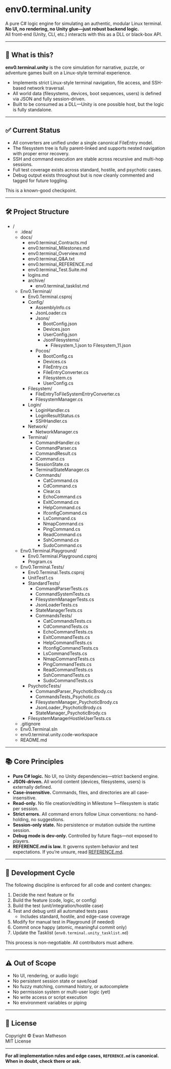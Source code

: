 # env0.terminal.unity

A pure C# logic engine for simulating an authentic, modular Linux terminal.  
**No UI, no rendering, no Unity glue—just robust backend logic.**  
All front-end (Unity, CLI, etc.) interacts with this as a DLL or black-box API.

---

## 🚩 What is this?

**env0.terminal.unity** is the core simulation for narrative, puzzle, or adventure games built on a Linux-style terminal experience.

- Implements strict Linux-style terminal navigation, file access, and SSH-based network traversal.
- All world data (filesystems, devices, boot sequences, users) is defined via JSON and fully session-driven.
- Built to be consumed as a DLL—Unity is one possible host, but the logic is fully standalone.

---

## ✅ Current Status

- All converters are unified under a single canonical FileEntry model.
- The filesystem tree is fully parent-linked and supports nested navigation with proper error recovery.
- SSH and command execution are stable across recursive and multi-hop sessions.
- Full test coverage exists across standard, hostile, and psychotic cases.
- Debug output exists throughout but is now cleanly commented and tagged for future toggling.

This is a known-good checkpoint.

---

## 🛠️ Project Structure

- /
  - .idea/
  - docs/
    - env0.terminal_Contracts.md
    - env0.terminal_Milestones.md
    - env0.terminal_Overview.md
    - env0.terminal_Q&A.txt
    - env0.terminal_REFERENCE.md
    - env0.terminal_Test.Suite.md
    - logins.md
    - archive/
      - env0.terminal_tasklist.md
  - Env0.Terminal/
    - Env0.Terminal.csproj
    - Config/
      - AssemblyInfo.cs
      - JsonLoader.cs
      - Jsons/
        - BootConfig.json
        - Devices.json
        - UserConfig.json
        - JsonFilesystems/
          - Filesystem_1.json to Filesystem_11.json
      - Pocos/
        - BootConfig.cs
        - Devices.cs
        - FileEntry.cs
        - FileEntryConverter.cs
        - Filesystem.cs
        - UserConfig.cs
    - Filesystem/
      - FileEntryToFileSystemEntryConverter.cs
      - FilesystemManager.cs
    - Login/
      - LoginHandler.cs
      - LoginResultStatus.cs
      - SSHHandler.cs
    - Network/
      - NetworkManager.cs
    - Terminal/
      - CommandHandler.cs
      - CommandParser.cs
      - CommandResult.cs
      - ICommand.cs
      - SessionState.cs
      - TerminalStateManager.cs
      - Commands/
        - CatCommand.cs
        - CdCommand.cs
        - Clear.cs
        - EchoCommand.cs
        - ExitCommand.cs
        - HelpCommand.cs
        - IfconfigCommand.cs
        - LsCommand.cs
        - NmapCommand.cs
        - PingCommand.cs
        - ReadCommand.cs
        - SshCommand.cs
        - SudoCommand.cs
  - Env0.Terminal.Playground/
    - Env0.Terminal.Playground.csproj
    - Program.cs
  - Env0.Terminal.Tests/
    - Env0.Terminal.Tests.csproj
    - UnitTest1.cs
    - StandardTests/
      - CommandParserTests.cs
      - CommandSystemTests.cs
      - FilesystemManagerTests.cs
      - JsonLoaderTests.cs
      - StateManagerTests.cs
      - CommandsTests/
        - CatCommandsTests.cs
        - CdCommandTests.cs
        - EchoCommandTests.cs
        - ExitCommandTests.cs
        - HelpCommandTests.cs
        - IfconfigCommandTests.cs
        - LsCommandTests.cs
        - NmapCommandTests.cs
        - PingCommandTests.cs
        - ReadCommandTests.cs
        - SshCommandTests.cs
        - SudoCommandTests.cs
    - PsychoticTests/
      - CommandParser_PsychoticBrody.cs
      - CommandsTests_Psychotic.cs
      - FilesystemManager_PsychoticBrody.cs
      - JsonLoader_PsychoticBrody.cs
      - StateManager_PsychoticBrody.cs
    - FilesystemManagerHostileUserTests.cs
  - .gitignore
  - Env0.Terminal.sln
  - env0.terminal.unity.code-workspace
  - README.md


---

## 📚 Core Principles

- **Pure C# logic.** No UI, no Unity dependencies—strict backend engine.
- **JSON-driven.** All world content (devices, filesystems, users) is externally defined.
- **Case-insensitive.** Commands, files, and directories are all case-insensitive.
- **Read-only.** No file creation/editing in Milestone 1—filesystem is static per session.
- **Strict errors.** All command errors follow Linux conventions: no hand-holding, no suggestions.
- **Session-only state.** No persistence or mutation outside the runtime session.
- **Debug mode is dev-only.** Controlled by future flags—not exposed to players.
- **REFERENCE.md is law.** It governs system behavior and test expectations. If you’re unsure, read [REFERENCE.md](./docs/env0.terminal.unity_REFERENCE.md).

---

## 📝 Development Cycle

The following discipline is enforced for all code and content changes:

1. Decide the next feature or fix
2. Build the feature (code, logic, or config)
3. Build the test (unit/integration/hostile case)
4. Test and debug until all automated tests pass
   - Includes standard, hostile, and edge-case coverage
5. Modify for manual test in Playground (if needed)
6. Commit once happy (atomic, meaningful commit only)
7. Update the Tasklist (`env0.terminal.unity_tasklist.md`)

This process is non-negotiable. All contributors must adhere.

---

## ⚠️ Out of Scope

- No UI, rendering, or audio logic
- No persistent session state or save/load
- No fuzzy matching, command history, or autocomplete
- No permission system or multi-user logic (yet)
- No write access or script execution
- No environment variables or piping

---

## 📄 License

Copyright © Ewan Matheson  
MIT License

---

**For all implementation rules and edge cases, `REFERENCE.md` is canonical. When in doubt, check there or ask.**
